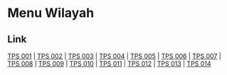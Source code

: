 # Menu Wilayah

## Link

[TPS 001](https://github.com/gigit-pemilu/pemilu-2024-92-papua-barat/tree/main/pilpres/hitung-suara/sub/92-papua-barat/sub/11-manokwari-selatan/sub/01-ransiki/sub/2007-abreso/sub/001-tps)
 | 
[TPS 002](https://github.com/gigit-pemilu/pemilu-2024-92-papua-barat/tree/main/pilpres/hitung-suara/sub/92-papua-barat/sub/11-manokwari-selatan/sub/01-ransiki/sub/2007-abreso/sub/002-tps)
 | 
[TPS 003](https://github.com/gigit-pemilu/pemilu-2024-92-papua-barat/tree/main/pilpres/hitung-suara/sub/92-papua-barat/sub/11-manokwari-selatan/sub/01-ransiki/sub/2007-abreso/sub/003-tps)
 | 
[TPS 004](https://github.com/gigit-pemilu/pemilu-2024-92-papua-barat/tree/main/pilpres/hitung-suara/sub/92-papua-barat/sub/11-manokwari-selatan/sub/01-ransiki/sub/2007-abreso/sub/004-tps)
 | 
[TPS 005](https://github.com/gigit-pemilu/pemilu-2024-92-papua-barat/tree/main/pilpres/hitung-suara/sub/92-papua-barat/sub/11-manokwari-selatan/sub/01-ransiki/sub/2007-abreso/sub/005-tps)
 | 
[TPS 006](https://github.com/gigit-pemilu/pemilu-2024-92-papua-barat/tree/main/pilpres/hitung-suara/sub/92-papua-barat/sub/11-manokwari-selatan/sub/01-ransiki/sub/2007-abreso/sub/006-tps)
 | 
[TPS 007](https://github.com/gigit-pemilu/pemilu-2024-92-papua-barat/tree/main/pilpres/hitung-suara/sub/92-papua-barat/sub/11-manokwari-selatan/sub/01-ransiki/sub/2007-abreso/sub/007-tps)
 | 
[TPS 008](https://github.com/gigit-pemilu/pemilu-2024-92-papua-barat/tree/main/pilpres/hitung-suara/sub/92-papua-barat/sub/11-manokwari-selatan/sub/01-ransiki/sub/2007-abreso/sub/008-tps)
 | 
[TPS 009](https://github.com/gigit-pemilu/pemilu-2024-92-papua-barat/tree/main/pilpres/hitung-suara/sub/92-papua-barat/sub/11-manokwari-selatan/sub/01-ransiki/sub/2007-abreso/sub/009-tps)
 | 
[TPS 010](https://github.com/gigit-pemilu/pemilu-2024-92-papua-barat/tree/main/pilpres/hitung-suara/sub/92-papua-barat/sub/11-manokwari-selatan/sub/01-ransiki/sub/2007-abreso/sub/010-tps)
 | 
[TPS 011](https://github.com/gigit-pemilu/pemilu-2024-92-papua-barat/tree/main/pilpres/hitung-suara/sub/92-papua-barat/sub/11-manokwari-selatan/sub/01-ransiki/sub/2007-abreso/sub/011-tps)
 | 
[TPS 012](https://github.com/gigit-pemilu/pemilu-2024-92-papua-barat/tree/main/pilpres/hitung-suara/sub/92-papua-barat/sub/11-manokwari-selatan/sub/01-ransiki/sub/2007-abreso/sub/012-tps)
 | 
[TPS 013](https://github.com/gigit-pemilu/pemilu-2024-92-papua-barat/tree/main/pilpres/hitung-suara/sub/92-papua-barat/sub/11-manokwari-selatan/sub/01-ransiki/sub/2007-abreso/sub/013-tps)
 | 
[TPS 014](https://github.com/gigit-pemilu/pemilu-2024-92-papua-barat/tree/main/pilpres/hitung-suara/sub/92-papua-barat/sub/11-manokwari-selatan/sub/01-ransiki/sub/2007-abreso/sub/014-tps)

